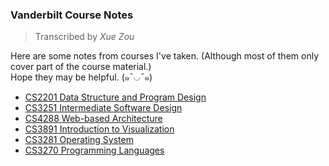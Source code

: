 ### Vanderbilt Course Notes
> Transcribed by *Xue Zou*

Here are some notes from courses I've taken. (Although most of them only cover part of the course material.)
<br>Hope they may be helpful. (๑¯◡¯๑)

- [CS2201 Data Structure and Program Design](/data-structure-and-program-design)
- [CS3251 Intermediate Software Design](/intermediate-software-design)
- [CS4288 Web-based Architecture](/Web-based-Architecture)
- [CS3891 Introduction to Visualization](/Introduction-to-Visualization)
- [CS3281 Operating System](/Operating-System)
- [CS3270 Programming Languages](/Programming-Languages)